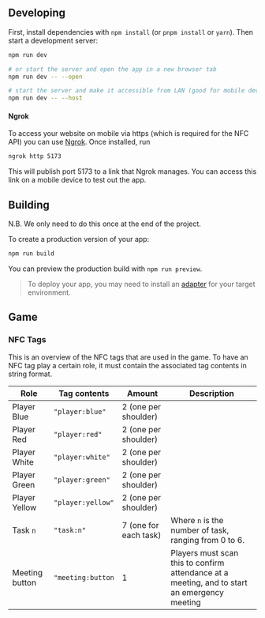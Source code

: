 ## Developing

First, install dependencies with `npm install` (or `pnpm install` or `yarn`). Then start a development server:

```bash
npm run dev

# or start the server and open the app in a new browser tab
npm run dev -- --open

# start the server and make it accessible from LAN (good for mobile development)
npm run dev -- --host
```

#### Ngrok

To access your website on mobile via https (which is required for the NFC API) you can use [Ngrok](https://ngrok.com/). Once installed, run

```bash
ngrok http 5173
```

This will publish port 5173 to a link that Ngrok manages. You can access this link on a mobile device to test out the app.

## Building

N.B. We only need to do this once at the end of the project.

To create a production version of your app:

```bash
npm run build
```

You can preview the production build with `npm run preview`.

> To deploy your app, you may need to install an [adapter](https://kit.svelte.dev/docs/adapters) for your target environment.

## Game

### NFC Tags

This is an overview of the NFC tags that are used in the game. To have an NFC tag play a certain role, it must contain the associated tag contents in string format.

| Role           | Tag contents      | Amount                | Description                                                                                  |
| -------------- | ----------------- | --------------------- | -------------------------------------------------------------------------------------------- |
| Player Blue    | `"player:blue"`   | 2 (one per shoulder)  |                                                                                              |
| Player Red     | `"player:red"`    | 2 (one per shoulder)  |                                                                                              |
| Player White   | `"player:white"`  | 2 (one per shoulder)  |                                                                                              |
| Player Green   | `"player:green"`  | 2 (one per shoulder)  |                                                                                              |
| Player Yellow  | `"player:yellow"` | 2 (one per shoulder)  |                                                                                              |
| Task `n`       | `"task:n"`        | 7 (one for each task) | Where `n` is the number of task, ranging from 0 to 6.                                        |
| Meeting button | `"meeting:button` | 1                     | Players must scan this to confirm attendance at a meeting, and to start an emergency meeting |
